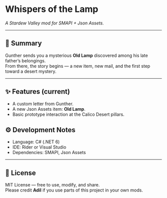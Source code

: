 # Whispers of the Lamp

*A Stardew Valley mod for SMAPI + Json Assets.*

---

## 📖 Summary

Gunther sends you a mysterious **Old Lamp** discovered among his late father’s belongings.  
From there, the story begins — a new item, new mail, and the first step toward a desert mystery.

---

## ✨ Features (current)

- A custom letter from Gunther.  
- A new Json Assets item: **Old Lamp**.  
- Basic prototype interaction at the Calico Desert pillars.  

## ⚙️ Development Notes

- Language: C# (.NET 6)  
- IDE: Rider or Visual Studio  
- Dependencies: SMAPI, Json Assets  

---

## 📜 License

MIT License — free to use, modify, and share.  
Please credit **Adil** if you use parts of this project in your own mods.
